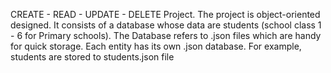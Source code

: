 CREATE - READ - UPDATE - DELETE Project. The project is object-oriented designed. It consists of a database whose data are students (school class 1 - 6 for Primary schools). The Database refers to .json files which are handy for quick storage. Each entity has its own .json database. For example, students are stored to students.json file
